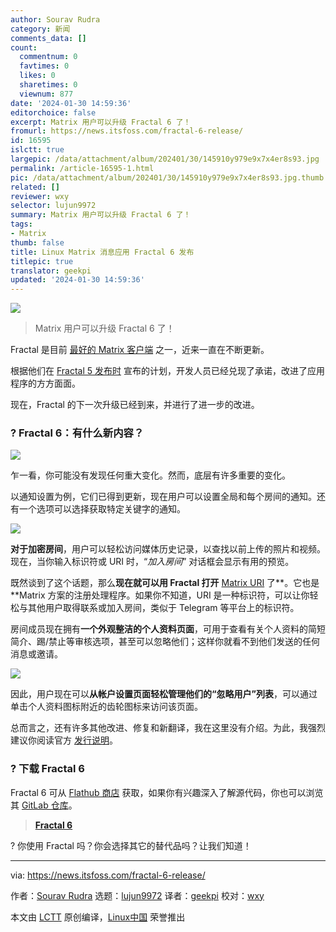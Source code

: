 ```yaml
---
author: Sourav Rudra
category: 新闻
comments_data: []
count:
  commentnum: 0
  favtimes: 0
  likes: 0
  sharetimes: 0
  viewnum: 877
date: '2024-01-30 14:59:36'
editorchoice: false
excerpt: Matrix 用户可以升级 Fractal 6 了！
fromurl: https://news.itsfoss.com/fractal-6-release/
id: 16595
islctt: true
largepic: /data/attachment/album/202401/30/145910y979e9x7x4er8s93.jpg
permalink: /article-16595-1.html
pic: /data/attachment/album/202401/30/145910y979e9x7x4er8s93.jpg.thumb.jpg
related: []
reviewer: wxy
selector: lujun9972
summary: Matrix 用户可以升级 Fractal 6 了！
tags:
- Matrix
thumb: false
title: Linux Matrix 消息应用 Fractal 6 发布
titlepic: true
translator: geekpi
updated: '2024-01-30 14:59:36'
---
```


![](/data/attachment/album/202401/30/145910y979e9x7x4er8s93.jpg)



> 
> Matrix 用户可以升级 Fractal 6 了！
> 
> 
> 


Fractal 是目前 [最好的 Matrix 客户端](https://itsfoss.com/best-matrix-clients/) 之一，近来一直在不断更新。


根据他们在 [Fractal 5 发布时](https://news.itsfoss.com/fractal-5/) 宣布的计划，开发人员已经兑现了承诺，改进了应用程序的方方面面。


现在，Fractal 的下一次升级已经到来，并进行了进一步的改进。


### ? Fractal 6：有什么新内容？


![](/data/attachment/album/202401/30/145937scwsr378xjm3c6yr.png)


乍一看，你可能没有发现任何重大变化。然而，底层有许多重要的变化。


以通知设置为例，它们已得到更新，现在用户可以设置全局和每个房间的通知。还有一个选项可以选择获取特定关键字的通知。


![](/data/attachment/album/202401/30/145938dklw9yfwyw95dwwx.png)


**对于加密房间**，用户可以轻松访问媒体历史记录，以查找以前上传的照片和视频。现在，当你输入标识符或 URI 时，“*加入房间*” 对话框会显示有用的预览。


既然谈到了这个话题，那么**现在就可以用 Fractal 打开** [Matrix URI](https://matrix.org/blog/2021/04/23/this-week-in-matrix-2021-04-23/) 了\*\*。它也是\*\*Matrix 方案的注册处理程序。如果你不知道，URI 是一种标识符，可以让你轻松与其他用户取得联系或加入房间，类似于 Telegram 等平台上的标识符。


房间成员现在拥有**一个外观整洁的个人资料页面**，可用于查看有关个人资料的简短简介、踢/禁止等审核选项，甚至可以忽略他们；这样你就看不到他们发送的任何消息或邀请。


![](/data/attachment/album/202401/30/145938hk9vuxnpqrdwudzb.png)


因此，用户现在可以**从帐户设置页面轻松管理他们的“忽略用户”列表**，可以通过单击个人资料图标附近的齿轮图标来访问该页面。


总而言之，还有许多其他改进、修复和新翻译，我在这里没有介绍。为此，我强烈建议你阅读官方 [发行说明](https://gitlab.gnome.org/GNOME/fractal/-/releases/6)。


### ? 下载 Fractal 6


Fractal 6 可从 [Flathub 商店](https://flathub.org/apps/org.gnome.Fractal) 获取，如果你有兴趣深入了解源代码，你也可以浏览其 [GitLab 仓库](https://gitlab.gnome.org/GNOME/fractal)。



> 
> **[Fractal 6](https://flathub.org/apps/org.gnome.Fractal)**
> 
> 
> 


? 你使用 Fractal 吗？你会选择其它的替代品吗？让我们知道！




---


via: <https://news.itsfoss.com/fractal-6-release/>


作者：[Sourav Rudra](https://news.itsfoss.com/author/sourav/) 选题：[lujun9972](https://github.com/lujun9972) 译者：[geekpi](https://github.com/geekpi) 校对：[wxy](https://github.com/wxy)


本文由 [LCTT](https://github.com/LCTT/TranslateProject) 原创编译，[Linux中国](https://linux.cn/) 荣誉推出